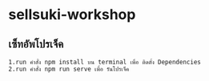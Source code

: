 # sellsuki-workshop

## เซ็ทอัพโปรเจ็ค
```
1.run คำสั่ง npm install บน terminal เพื่อ ติดตั้ง Dependencies
2.run คำสั่ง npm run serve เพื่อ รันโปรเจ็ค
```
